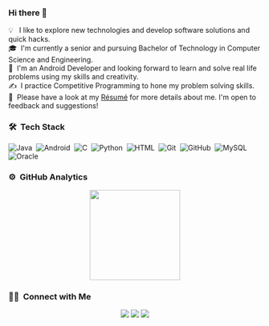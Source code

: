 ### Hi there 👋

💡 &nbsp;&nbsp;I like to explore new technologies and develop software solutions and quick hacks.\
🎓 &nbsp;I'm currently a senior and pursuing Bachelor of Technology in Computer Science and Engineering.\
🌱 &nbsp;I'm an Android Developer and looking forward to learn and solve real life problems using my skills and creativity.\
✍️ &nbsp;I practice Competitive Programming to hone my problem solving skills.\
📄 &nbsp;Please have a look at my [Résumé](https://drive.google.com/file/d/1lvYGqn43sR_Ar8YFaeAp4YkbWLvGea7h/view?usp=sharing) for more details about me. I'm open to feedback and suggestions!

### 🛠 &nbsp;Tech Stack
![Java](https://img.shields.io/badge/-Java-05122A?style=flat&logo=Java&logoColor=FFA518)&nbsp;
![Android](https://img.shields.io/badge/-Android-05122A?style=flat&logo=Android)&nbsp;
![C](https://img.shields.io/badge/-C-05122A?style=flat&logo=C&logoColor=A8B9CC)&nbsp;
![Python](https://img.shields.io/badge/-Python-05122A?style=flat&logo=python)&nbsp;
![HTML](https://img.shields.io/badge/-HTML-05122A?style=flat&logo=HTML5)&nbsp;
![Git](https://img.shields.io/badge/-Git-05122A?style=flat&logo=git)&nbsp;
![GitHub](https://img.shields.io/badge/-GitHub-05122A?style=flat&logo=github)&nbsp;
![MySQL](https://img.shields.io/badge/-MySQL-05122A?style=flat&logo=Mysql)&nbsp;
![Oracle](https://img.shields.io/badge/-Oracle-05122A?style=flat&logo=Oracle)&nbsp;

### ⚙️ &nbsp;GitHub Analytics

<p align="center">
<a href="https://github.com/SatyamSingh25">
  <img height="180em" src="https://github-readme-stats-eight-theta.vercel.app/api?username=SatyamSingh25&show_icons=true&theme=algolia&include_all_commits=true&count_private=true"/>
  
</a>
</p>

### 🤝🏻 &nbsp;Connect with Me

<p align="center">
<a href="https://www.linkedin.com/in/satyam-singh25/"><img src="https://img.shields.io/badge/-Satyam%20Singh-0077B5?style=flat&logo=Linkedin&logoColor=white"/></a>
<a href="mailto:satyamsinghkv2@gmail.com"><img src="https://img.shields.io/badge/-satyamsinghkv2@gmail.com-D14836?style=flat&logo=Gmail&logoColor=white"/></a>
<a href="https://leetcode.com/Satyam25/_"><img src="https://img.shields.io/badge/-Satyam25-E4405F?style=flat&logo=Leetcode&logoColor=white"/></a>
</p>
<!--
**SatyamSingh25/SatyamSingh25** is a ✨ _special_ ✨ repository because its `README.md` (this file) appears on your GitHub profile.

Here are some ideas to get you started:

- 🔭 I’m currently working on ...
- 🌱 I’m currently learning ...
- 👯 I’m looking to collaborate on ...
- 🤔 I’m looking for help with ...
- 💬 Ask me about ...
- 📫 How to reach me: ...
- 😄 Pronouns: ...
- ⚡ Fun fact: ...
-->
